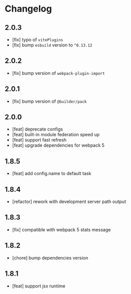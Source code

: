 # Changelog

## 2.0.3

- [fix] typo of `vitePlugins`
- [fix] bump `esbuild` version to `^0.13.12`

## 2.0.2

- [fix] bump version of `webpack-plugin-import`

## 2.0.1

- [fix] bump version of `@builder/pack`

## 2.0.0

- [feat] deprecate configs
- [feat] built-in module federation speed up
- [feat] support fast refresh
- [feat] upgrade dependencies for webpack 5

## 1.8.5

- [feat] add config.name to default task

## 1.8.4

- [refactor] rework with development server path output

## 1.8.3

- [fix] compatible with webpack 5 stats message

## 1.8.2

- [chore] bump dependencies version

## 1.8.1

- [feat] support jsx runtime
